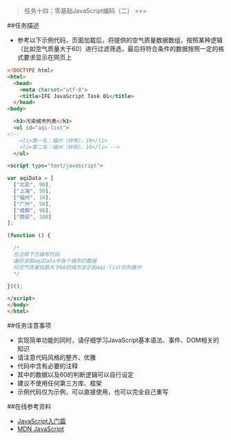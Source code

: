 >任务十四：零基础JavaScript编码（二）
===

##任务描述
* 参考以下示例代码，页面加载后，将提供的空气质量数据数组，按照某种逻辑（比如空气质量大于60）进行过滤筛选，最后将符合条件的数据按照一定的格式要求显示在网页上

```html
<!DOCTYPE html>
<html>
  <head>
    <meta charset="utf-8">
    <title>IFE JavaScript Task 01</title>
  </head>
<body>

  <h3>污染城市列表</h3>
  <ul id="aqi-list">
<!--   
    <li>第一名：福州（样例），10</li>
  	<li>第二名：福州（样例），10</li> -->
  </ul>

<script type="text/javascript">

var aqiData = [
  ["北京", 90],
  ["上海", 50],
  ["福州", 10],
  ["广州", 50],
  ["成都", 90],
  ["西安", 100]
];

(function () {

  /*
  在注释下方编写代码
  遍历读取aqiData中各个城市的数据
  将空气质量指数大于60的城市显示到aqi-list的列表中
  */

})();

</script>
</body>
</html>
```

##任务注意事项

* 实现简单功能的同时，请仔细学习JavaScript基本语法、事件、DOM相关的知识
* 请注意代码风格的整齐、优雅
* 代码中含有必要的注释
* 其中的数据以及60的判断逻辑可以自行设定
* 建议不使用任何第三方库、框架
* 示例代码仅为示例，可以直接使用，也可以完全自己重写

##在线参考资料
* [JavaScript入门篇](http://www.imooc.com/view/36)
* [MDN JavaScript](https://developer.mozilla.org/zh-CN/docs/Web/JavaScript)
